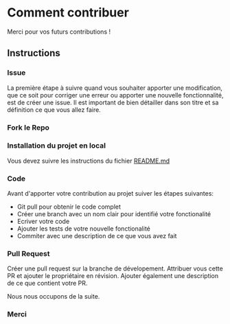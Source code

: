 # Comment contribuer

Merci pour vos futurs contributions !

## Instructions

### Issue
La première étape à suivre quand vous souhaiter apporter une modification, que ce soit pour corriger une erreur ou apporter une nouvelle fonctionnalité, est de créer une issue. Il est important de bien détailler dans son titre et sa définition ce que vous allez faire.

### Fork le Repo

### Installation du projet en local

Vous devez suivre les instructions du fichier [README.md](README.md)

### Code

Avant d'apporter votre contribution au projet suiver les étapes suivantes:
- Git pull pour obtenir le code complet
- Créer une branch avec un nom clair pour identifié votre fonctionalité
- Ecriver votre code
- Ajouter les tests de votre nouvelle fonctionalité
- Commiter avec une description de ce que vous avez fait


### Pull Request

Créer une pull request sur la branche de dévelopement. Attribuer vous cette PR et ajouter le propriétaire en révision. Ajouter également une description de ce que contient votre PR.

Nous nous occupons de la suite.

### Merci
